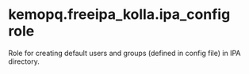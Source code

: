 # kemopq.freeipa_kolla.ipa_config role
Role for creating default users and groups (defined in config file) in IPA directory.
